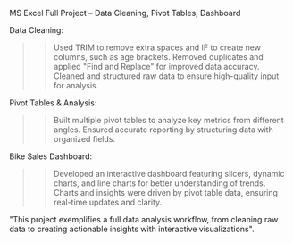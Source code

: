 MS Excel Full Project – Data Cleaning, Pivot Tables, Dashboard

Data Cleaning:
>>Used TRIM to remove extra spaces and IF to create new columns, such as age brackets.
>>Removed duplicates and applied "Find and Replace" for improved data accuracy.
>>Cleaned and structured raw data to ensure high-quality input for analysis.

Pivot Tables & Analysis:
>>Built multiple pivot tables to analyze key metrics from different angles.
>>Ensured accurate reporting by structuring data with organized fields.

Bike Sales Dashboard:
>>Developed an interactive dashboard featuring slicers, dynamic charts, and line charts for better understanding of trends.
>>Charts and insights were driven by pivot table data, ensuring real-time updates and clarity.


"This project exemplifies a full data analysis workflow, from cleaning raw data to creating actionable insights with interactive visualizations".
